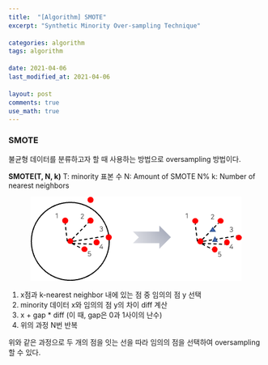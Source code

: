 ```yaml
---
title:  "[Algorithm] SMOTE"
excerpt: "Synthetic Minority Over-sampling Technique"

categories: algorithm
tags: algorithm

date: 2021-04-06
last_modified_at: 2021-04-06

layout: post
comments: true
use_math: true
---
```


### SMOTE
불균형 데이터를 분류하고자 할 때 사용하는 방법으로 oversampling 방법이다.  

**SMOTE(T, N, k)**
T: minority 표본 수
N: Amount of SMOTE N%
k: Number of nearest neighbors

<center><img src="knn2.png"></center>

1. x점과 k-nearest neighbor 내에 있는 점 중 임의의 점 y 선택
2. minority 데이터 x와 임의의 점 y의 차이 diff 계산
3. x + gap * diff (이 때, gap은 0과 1사이의 난수)
4. 위의 과정 N번 반복

위와 같은 과정으로 두 개의 점을 잇는 선을 따라 임의의 점을 선택하여 oversampling할 수 있다.
